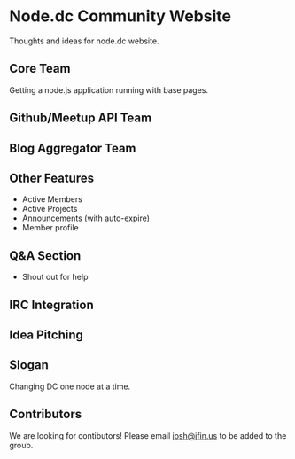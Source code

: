 # Node.dc Community Website

Thoughts and ideas for node.dc website.

## Core Team

Getting a node.js application running with base pages.

## Github/Meetup API Team

## Blog Aggregator Team

## Other Features

* Active Members
* Active Projects
* Announcements (with auto-expire)
* Member profile

## Q&A Section

* Shout out for help

## IRC Integration

## Idea Pitching

## Slogan

Changing DC one node at a time.

## Contributors

We are looking for contibutors! Please email josh@jfin.us to be added to the groub.
